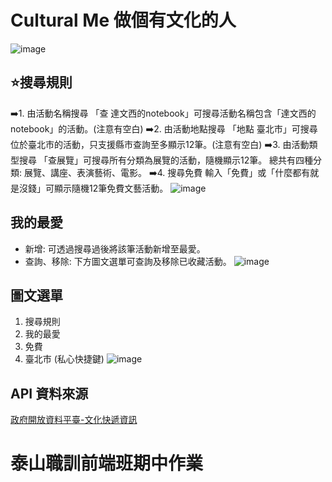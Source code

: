 # Cultural Me 做個有文化的人
![image](https://github.com/iiQvQii/Linebot-Cultural-Me/blob/master/img/logo.png)
## ⭐️搜尋規則
➡️1. 由活動名稱搜尋
「查 達文西的notebook」可搜尋活動名稱包含「達文西的notebook」的活動。(注意有空白)
➡️2. 由活動地點搜尋
「地點 臺北市」可搜尋位於臺北市的活動，只支援縣市查詢至多顯示12筆。(注意有空白)
➡️3. 由活動類型搜尋
「查展覽」可搜尋所有分類為展覽的活動，隨機顯示12筆。
總共有四種分類: 展覽、講座、表演藝術、電影。
➡️4. 搜尋免費
輸入「免費」或「什麼都有就是沒錢」可顯示隨機12筆免費文藝活動。
![image](https://github.com/iiQvQii/Linebot-Cultural-Me/blob/master/img/preview-searh.png)

## 我的最愛
- 新增:
可透過搜尋過後將該筆活動新增至最愛。
- 查詢、移除:
下方圖文選單可查詢及移除已收藏活動。
![image](https://github.com/iiQvQii/Linebot-Cultural-Me/blob/master/img/preview-collect.png)

## 圖文選單
1. 搜尋規則
2. 我的最愛
3. 免費
4. 臺北市 (私心快捷鍵)
![image](https://github.com/iiQvQii/Linebot-Cultural-Me/blob/master/img/preview-menu.png)

## API 資料來源
[政府開放資料平臺-文化快遞資訊](https://data.gov.tw/dataset/151940)

# 泰山職訓前端班期中作業